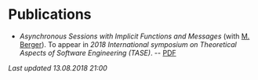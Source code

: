 # Publications

- _Asynchronous Sessions with Implicit Functions and Messages_ (with [M.
  Berger](http://users.sussex.ac.uk/~mfb21/)). To appear in _2018 International
symposium on Theoretical Aspects of Software Engineering (TASE)_. --
[PDF](http://users.sussex.ac.uk/~apj21/IMFull.pdf)

_Last updated 13.08.2018 21:00_
